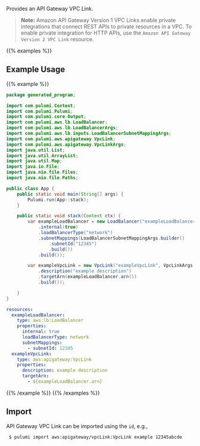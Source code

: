 Provides an API Gateway VPC Link.

> **Note:** Amazon API Gateway Version 1 VPC Links enable private integrations that connect REST APIs to private resources in a VPC.
To enable private integration for HTTP APIs, use the `Amazon API Gateway Version 2 VPC Link` resource.

{{% examples %}}
## Example Usage
{{% example %}}

```java
package generated_program;

import com.pulumi.Context;
import com.pulumi.Pulumi;
import com.pulumi.core.Output;
import com.pulumi.aws.lb.LoadBalancer;
import com.pulumi.aws.lb.LoadBalancerArgs;
import com.pulumi.aws.lb.inputs.LoadBalancerSubnetMappingArgs;
import com.pulumi.aws.apigateway.VpcLink;
import com.pulumi.aws.apigateway.VpcLinkArgs;
import java.util.List;
import java.util.ArrayList;
import java.util.Map;
import java.io.File;
import java.nio.file.Files;
import java.nio.file.Paths;

public class App {
    public static void main(String[] args) {
        Pulumi.run(App::stack);
    }

    public static void stack(Context ctx) {
        var exampleLoadBalancer = new LoadBalancer("exampleLoadBalancer", LoadBalancerArgs.builder()        
            .internal(true)
            .loadBalancerType("network")
            .subnetMappings(LoadBalancerSubnetMappingArgs.builder()
                .subnetId("12345")
                .build())
            .build());

        var exampleVpcLink = new VpcLink("exampleVpcLink", VpcLinkArgs.builder()        
            .description("example description")
            .targetArn(exampleLoadBalancer.arn())
            .build());

    }
}
```
```yaml
resources:
  exampleLoadBalancer:
    type: aws:lb:LoadBalancer
    properties:
      internal: true
      loadBalancerType: network
      subnetMappings:
        - subnetId: 12345
  exampleVpcLink:
    type: aws:apigateway:VpcLink
    properties:
      description: example description
      targetArn:
        - ${exampleLoadBalancer.arn}
```
{{% /example %}}
{{% /examples %}}

## Import

API Gateway VPC Link can be imported using the `id`, e.g.,

```sh
 $ pulumi import aws:apigateway/vpcLink:VpcLink example 12345abcde
```

 